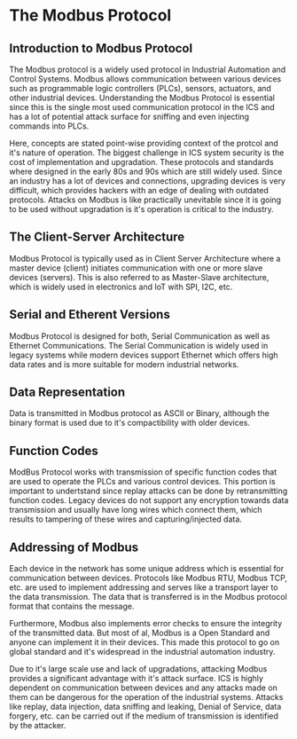 # The Modbus Protocol 

## Introduction to Modbus Protocol 

The Modbus protocol is a widely used protocol in Industrial Automation and Control Systems. Modbus allows communication between various devices such as programmable logic controllers (PLCs), sensors, actuators, and other industrial devices. Understanding the Modbus Protocol is essential since this is the single most used communication protocol in the ICS and has a lot of potential attack surface for sniffing and even injecting commands into PLCs.

Here, concepts are stated point-wise providing context of the protcol and it's nature of operation. The biggest challenge in ICS system security is the cost of implementation and upgradation. These protocols and standards where designed in the early 80s and 90s which are still widely used. Since an industry has a lot of devices and connections, upgrading devices is very difficult, which provides hackers with an edge of dealing with outdated protocols. Attacks on Modbus is like practically unevitable since it is going to be used without upgradation is it's operation is critical to the industry. 

## The Client-Server Architecture

Modbus Protocol is typically used as in Client Server Architecture where a master device (client) initiates communication with one or more slave devices (servers). This is also referred to as Master-Slave architecture, which is widely used in electronics and IoT with SPI, I2C, etc. 

## Serial and Etherent Versions

Modbus Protocol is designed for both, Serial Communication as well as Ethernet Communications. The Serial Communication is widely used in legacy systems while modern devices support Ethernet which offers high data rates and is more suitable for modern industrial networks. 

## Data Representation 

Data is transmitted in Modbus protocol as ASCII or Binary, although the binary format is used due to it's compactibility with older devices. 

## Function Codes 

 ModBus Protocol works with transmission of specific function codes that are used to operate the PLCs and various control devices. This portion is important to undertstand since replay attacks can be done by retransmitting function codes. Legacy devices do not support any encryption towards data transmission and usually have long wires which connect them, which results to tampering of these wires and capturing/injected data. 

 ## Addressing of Modbus 

Each device in the network has some unique address which is essential for communication between devices. Protocols like Modbus RTU, Modbus TCP, etc. are used to implement addressing and serves like a transport layer to the data transmission. The data that is transferred is in the Modbus protocol format that contains the message.

Furthermore, Modbus also implements error checks to ensure the integrity of the transmitted data. But most of al, Modbus is a Open Standard and anyone can implement it in their devices. This made this protocol to go on global standard and it's widespread in the industrial automation industry. 

Due to it's large scale use and lack of upgradations, attacking Modbus provides a significant advantage with it's attack surface. ICS is highly dependent on communication between devices and any attacks made on them can be dangerous for the operation of the industrial systems. Attacks like replay, data injection, data sniffing and leaking, Denial of Service, data forgery, etc. can be carried out if the medium of transmission is identified by the attacker. 



